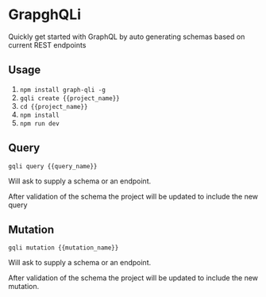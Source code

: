 # GrapghQLi

  Quickly get started with GraphQL by auto generating schemas based on current REST endpoints

## Usage

1. `npm install graph-qli -g`
2. `gqli create {{project_name}}`
3. `cd {{project_name}}`
4. `npm install`
5. `npm run dev`

## Query

`gqli query {{query_name}}`

  Will ask to supply a schema or an endpoint.

  After validation of the schema the project will be updated to include the new query

## Mutation

`gqli mutation {{mutation_name}}`

  Will ask to supply a schema or an endpoint.

  After validation of the schema the project will be updated to include the new mutation.
